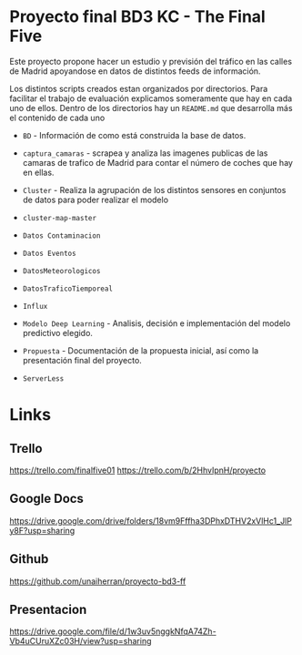 # Proyecto final BD3 KC - The Final Five

Este proyecto propone hacer un estudio y previsión del tráfico en las
calles de Madrid apoyandose en datos de distintos feeds de información.

Los distintos scripts creados estan organizados por directorios. Para
facilitar el trabajo de evaluación explicamos someramente que hay en
cada uno de ellos. Dentro de los directorios hay un `README.md` que
desarrolla más el contenido de cada uno

* `BD` - Información de como está construida la base de datos.

* `captura_camaras` - scrapea y analiza las imagenes publicas de las
  camaras de trafico de Madrid para contar el número de coches que hay
  en ellas.
  
* `Cluster` - Realiza la agrupación de los distintos sensores en
  conjuntos de datos para poder realizar el modelo

* `cluster-map-master`

* `Datos Contaminacion`

* `Datos Eventos`

* `DatosMeteorologicos` 

* `DatosTraficoTiemporeal`

* `Influx`

* `Modelo Deep Learning` - Analisis, decisión e implementación del
  modelo predictivo elegido.
  
* `Propuesta` - Documentación de la propuesta inicial, así como la
  presentación final del proyecto.

* `ServerLess`  




# Links

## Trello
https://trello.com/finalfive01
https://trello.com/b/2HhvIpnH/proyecto

## Google Docs
https://drive.google.com/drive/folders/18vm9Fffha3DPhxDTHV2xVlHc1_JlPy8F?usp=sharing

## Github
https://github.com/unaiherran/proyecto-bd3-ff

## Presentacion
https://drive.google.com/file/d/1w3uv5nggkNfqA74Zh-Vb4uCUruXZc03H/view?usp=sharing

